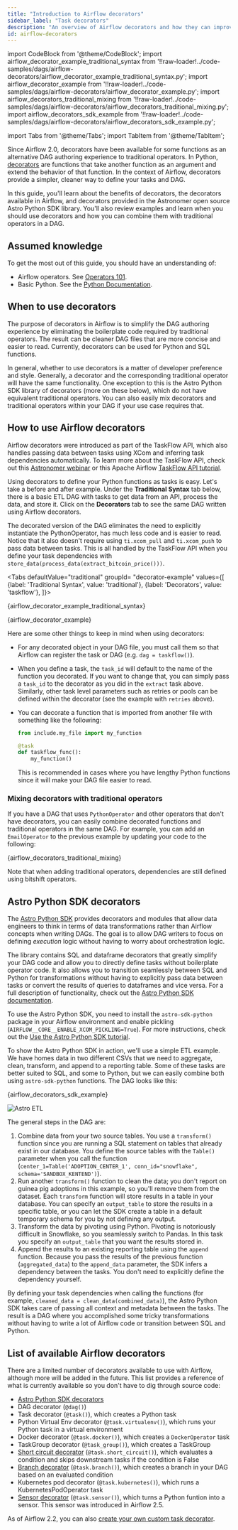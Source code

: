 ```yaml
---
title: "Introduction to Airflow decorators"
sidebar_label: "Task decorators"
description: "An overview of Airflow decorators and how they can improve the DAG authoring experience."
id: airflow-decorators
---
```


import CodeBlock from '@theme/CodeBlock';
import airflow_decorator_example_traditional_syntax from '!!raw-loader!../code-samples/dags/airflow-decorators/airflow_decorator_example_traditional_syntax.py';
import airflow_decorator_example from '!!raw-loader!../code-samples/dags/airflow-decorators/airflow_decorator_example.py';
import airflow_decorators_traditional_mixing from '!!raw-loader!../code-samples/dags/airflow-decorators/airflow_decorators_traditional_mixing.py';
import airflow_decorators_sdk_example from '!!raw-loader!../code-samples/dags/airflow-decorators/airflow_decorators_sdk_example.py';

import Tabs from '@theme/Tabs';
import TabItem from '@theme/TabItem';

Since Airflow 2.0, decorators have been available for some functions as an alternative DAG authoring experience to traditional operators. In Python, [decorators](https://realpython.com/primer-on-python-decorators/) are functions that take another function as an argument and extend the behavior of that function. In the context of Airflow, decorators provide a simpler, cleaner way to define your tasks and DAG. 

In this guide, you'll learn about the benefits of decorators, the decorators available in Airflow, and decorators provided in the Astronomer open source Astro Python SDK library. You'll also review examples and learn when you should use decorators and how you can combine them with traditional operators in a DAG.

## Assumed knowledge

To get the most out of this guide, you should have an understanding of:

- Airflow operators. See [Operators 101](what-is-an-operator.md).
- Basic Python. See the [Python Documentation](https://docs.python.org/3/tutorial/index.html).

## When to use decorators

The purpose of decorators in Airflow is to simplify the DAG authoring experience by eliminating the boilerplate code required by traditional operators. The result can be cleaner DAG files that are more concise and easier to read. Currently, decorators can be used for Python and SQL functions.

In general, whether to use decorators is a matter of developer preference and style. Generally, a decorator and the corresponding traditional operator will have the same functionality. One exception to this is the Astro Python SDK library of decorators (more on these below), which do not have equivalent traditional operators. You can also easily mix decorators and traditional operators within your DAG if your use case requires that.

## How to use Airflow decorators

Airflow decorators were introduced as part of the TaskFlow API, which also handles passing data between tasks using XCom and inferring task dependencies automatically. To learn more about the TaskFlow API, check out this [Astronomer webinar](https://www.astronomer.io/events/webinars/taskflow-api-airflow-2.0) or this Apache Airflow [TaskFlow API tutorial](https://airflow.apache.org/docs/apache-airflow/stable/tutorial_taskflow_api.html#tutorial-on-the-taskflow-api). 

Using decorators to define your Python functions as tasks is easy. Let's take a before and after example. Under the **Traditional Syntax** tab below, there is a basic ETL DAG with tasks to get data from an API, process the data, and store it. Click on the **Decorators** tab to see the same DAG written using Airflow decorators.

The decorated version of the DAG eliminates the need to explicitly instantiate the PythonOperator, has much less code and is easier to read. Notice that it also doesn't require using `ti.xcom_pull` and `ti.xcom_push` to pass data between tasks. This is all handled by the TaskFlow API when you define your task dependencies with `store_data(process_data(extract_bitcoin_price()))`. 

<Tabs
    defaultValue="traditional"
    groupId= "decorator-example"
    values={[
        {label: 'Traditional Syntax', value: 'traditional'},
        {label: 'Decorators', value: 'taskflow'},
    ]}>

<TabItem value="traditional">

<CodeBlock language="python">{airflow_decorator_example_traditional_syntax}</CodeBlock>

</TabItem>

<TabItem value="taskflow">

<CodeBlock language="python">{airflow_decorator_example}</CodeBlock>

</TabItem>
</Tabs>

Here are some other things to keep in mind when using decorators:

- For any decorated object in your DAG file, you must call them so that Airflow can register the task or DAG (e.g. `dag = taskflow()`).
- When you define a task, the `task_id` will default to the name of the function you decorated. If you want to change that, you can simply pass a `task_id` to the decorator as you did in the `extract` task above. Similarly, other task level parameters such as retries or pools can be defined within the decorator (see the example with `retries` above).
- You can decorate a function that is imported from another file with something like the following:

    ```python
    from include.my_file import my_function

    @task
    def taskflow_func():
        my_function()
    ```
    
    This is recommended in cases where you have lengthy Python functions since it will make your DAG file easier to read. 

### Mixing decorators with traditional operators

If you have a DAG that uses `PythonOperator` and other operators that don't have decorators, you can easily combine decorated functions and traditional operators in the same DAG. For example, you can add an `EmailOperator` to the previous example by updating your code to the following:

<CodeBlock language="python">{airflow_decorators_traditional_mixing}</CodeBlock>

Note that when adding traditional operators, dependencies are still defined using bitshift operators.

## Astro Python SDK decorators

The [Astro Python SDK](https://github.com/astronomer/astro-sdk) provides decorators and modules that allow data engineers to think in terms of data transformations rather than Airflow concepts when writing DAGs. The goal is to allow DAG writers to focus on defining *execution* logic without having to worry about orchestration logic.

The library contains SQL and dataframe decorators that greatly simplify your DAG code and allow you to directly define tasks without boilerplate operator code. It also allows you to transition seamlessly between SQL and Python for transformations without having to explicitly pass data between tasks or convert the results of queries to dataframes and vice versa. For a full description of functionality, check out the [Astro Python SDK documentation](https://astro-sdk-python.readthedocs.io/en/stable/).

To use the Astro Python SDK, you need to install the `astro-sdk-python` package in your Airflow environment and enable pickling (`AIRFLOW__CORE__ENABLE_XCOM_PICKLING=True`). For more instructions, check out the [Use the Astro Python SDK tutorial](https://docs.astronomer.io/learn/astro-python-sdk).

To show the Astro Python SDK in action, we'll use a simple ETL example. We have homes data in two different CSVs that we need to aggregate, clean, transform, and append to a reporting table. Some of these tasks are better suited to SQL, and some to Python, but we can easily combine both using `astro-sdk-python` functions. The DAG looks like this:

<CodeBlock language="python">{airflow_decorators_sdk_example}</CodeBlock>

![Astro ETL](/img/guides/astro_etl_graph.png)

The general steps in the DAG are:

1. Combine data from your two source tables. You use a `transform()` function since you are running a SQL statement on tables that already exist in our database. You define the source tables with the `Table()` parameter when you call the function (`center_1=Table('ADOPTION_CENTER_1', conn_id="snowflake", schema='SANDBOX_KENTEND')`).
2. Run another `transform()` function to clean the data; you don't report on guinea pig adoptions in this example, so you'll remove them from the dataset. Each `transform` function will store results in a table in your database. You can specify an `output_table` to store the results in a specific table, or you can let the SDK create a table in a default temporary schema for you by not defining any output.
3. Transform the data by pivoting using Python. Pivoting is notoriously difficult in Snowflake, so you seamlessly switch to Pandas. In this task you specify an `output_table` that you want the results stored in.
4. Append the results to an existing reporting table using the `append` function. Because you pass the results of the previous function (`aggregated_data`) to the `append_data` parameter, the SDK infers a dependency between the tasks. You don't need to explicitly define the dependency yourself.

By defining your task dependencies when calling the functions (for example, `cleaned_data = clean_data(combined_data)`), the Astro Python SDK takes care of passing all context and metadata between the tasks. The result is a DAG where you accomplished some tricky transformations without having to write a lot of Airflow code or transition between SQL and Python.

## List of available Airflow decorators

There are a limited number of decorators available to use with Airflow, although more will be added in the future. This list provides a reference of what is currently available so you don't have to dig through source code:

- [Astro Python SDK decorators](https://github.com/astronomer/astro-sdk)
- DAG decorator (`@dag()`)
- Task decorator (`@task()`), which creates a Python task
- Python Virtual Env decorator (`@task.virtualenv()`), which runs your Python task in a virtual environment
- Docker decorator (`@task.docker()`), which creates a `DockerOperator` task
- TaskGroup decorator (`@task_group()`), which creates a TaskGroup
- [Short circuit decorator](airflow-branch-operator.md#taskshortcircuit-and-shortcircuitoperator) (`@task.short_circuit()`), which evaluates a condition and skips downstream tasks if the condition is False
- [Branch decorator](airflow-branch-operator.md#taskbranch-and-branchpythonoperator) (`@task.branch()`), which creates a branch in your DAG based on an evaluated condition
- Kubernetes pod decorator (`@task.kubernetes()`), which runs a KubernetesPodOperator task
- [Sensor decorator](what-is-a-sensor.md#sensor-decorator) (`@task.sensor()`), which turns a Python funtion into a sensor. This sensor was introduced in Airflow 2.5.

As of Airflow 2.2, you can also [create your own custom task decorator](https://airflow.apache.org/docs/apache-airflow/stable/howto/create-custom-decorator.html).
